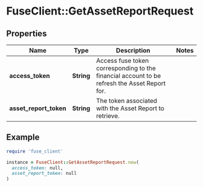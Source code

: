 # FuseClient::GetAssetReportRequest

## Properties

| Name | Type | Description | Notes |
| ---- | ---- | ----------- | ----- |
| **access_token** | **String** | Access fuse token corresponding to the financial account to be refresh the Asset Report for. |  |
| **asset_report_token** | **String** | The token associated with the Asset Report to retrieve. |  |

## Example

```ruby
require 'fuse_client'

instance = FuseClient::GetAssetReportRequest.new(
  access_token: null,
  asset_report_token: null
)
```

